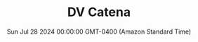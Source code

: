---
title: DV Catena
date: Sun Jul 28 2024 00:00:00 GMT-0400 (Amazon Standard Time)
price: undefined
restaurant: Residenza
uva: undefined
adega: Catena Zapata
year: 2021
country: Argentina
rating: undefined
description: undefined
images: [http://res.cloudinary.com/boloko/image/upload/v1724727621/furushow5/parmegianologo/dvcatena_pyt04y.jpg]
---